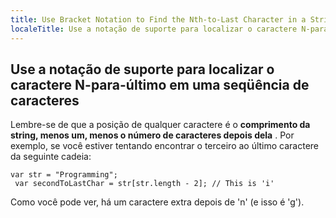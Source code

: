 ```yaml
---
title: Use Bracket Notation to Find the Nth-to-Last Character in a String
localeTitle: Use a notação de suporte para localizar o caractere N-para-último em uma seqüência de caracteres
---
```

## Use a notação de suporte para localizar o caractere N-para-último em uma seqüência de caracteres

Lembre-se de que a posição de qualquer caractere é o **comprimento da string, menos um, menos o número de caracteres depois dela** . Por exemplo, se você estiver tentando encontrar o terceiro ao último caractere da seguinte cadeia:
```
var str = "Programming"; 
 var secondToLastChar = str[str.length - 2]; // This is 'i' 
```

Como você pode ver, há um caractere extra depois de 'n' (e isso é 'g').